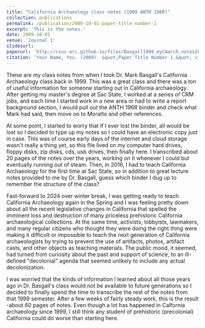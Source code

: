 ```yaml
---
title: "California Archaeology class notes (1999 ANTH 196R)"
collection: publications
permalink: /publication/2009-10-01-paper-title-number-1
excerpt: 'This is the notes.'
date: 2009-10-01
venue: 'Journal 1'
slidesurl: 
paperurl: 'http://csus-arc.github.io/files/Basgall1999_myCAarch_notes2024_06_08.pdf'
citation: 'Your Name, You. (2009). &quot;Paper Title Number 1.&quot; <i>Journal 1</i>. 1(1).'
---
```


These are my class notes from when I took Dr. Mark Basgall's California Archaeology class back in 1999. This was a great class and there was a ton of useful information for someone starting out in California archaeology. After getting my master's degree at Sac State, I worked at a series of CRM jobs, and each time I started work in a new area or had to write a report background section, I would pull out the ANTH 196R binder and check what Mark had said, then move on to Moratto and other references. 

At some point, I started to worry that if I ever lost the binder, all would be lost so I decided to type up my notes so I could have an electronic copy just in case. This was of course early days of the internet and cloud storage wasn't really a thing yet, so this file lived on my computer hard drives, floppy disks, zip disks, cds, usb drives, then finally here. I transcribed about 20 pages of the notes over the years, working on it whenever I could but eventually running out of steam. Then, in 2016, I had to teach California Archaeology for the first time at Sac State, so in addition to great lecture notes provided to me by Dr. Basgall, guess which binder I dug up to remember the structure of the class? 

Fast-forward to 2024 over winter break, I was getting ready to teach California Archaeology again in the Spring and I was feeling pretty down about all the recent legislative changes in California that spelled the imminent loss and destruction of many priceless prehistoric California archaeological collections. At the same time, activists, lobbyists, lawmakers, and many regular citizens who thought they were doing the right thing were making it difficult or impossible to teach the next generation of California archaeologists by trying to prevent the use of artifacts, photos, artifact casts, and other objects as teaching materials. The public mood, it seemed, had turned from curiosity about the past and support of science, to an ill-defined "decolonial" agenda that seemed unlikely to include any actual decolonization.

I was worried that the kinds of information I learned about all those years ago in Dr. Basgall's class would not be available to future generations so I decided to finally spend the time to transcribe the rest of the notes from that 1999 semester. After a few weeks of fairly steady work, this is the result -about 60 pages of notes. Even though a lot has happened in Calfornia archaeology since 1999, I still think any student of prehistoric (precolonial) California could do worse than starting here. 
